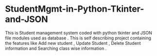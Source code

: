 # StudentMgmt-in-Python-Tkinter-and-JSON
This is Student management system coded with python tkinter and JSON file modules used as database . This is self describing project containing the features like Add new student , Update Student , Delete Student information and Searching class wise information .
